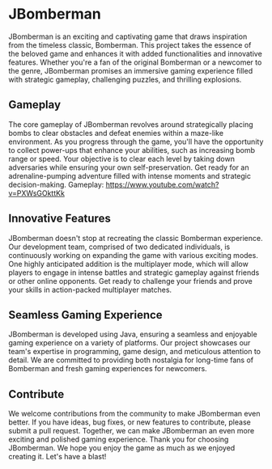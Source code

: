 # JBomberman

JBomberman is an exciting and captivating game that draws inspiration from the timeless classic, Bomberman. This project takes the essence of the beloved game and enhances it with added functionalities and innovative features. Whether you're a fan of the original Bomberman or a newcomer to the genre, JBomberman promises an immersive gaming experience filled with strategic gameplay, challenging puzzles, and thrilling explosions.

## Gameplay

The core gameplay of JBomberman revolves around strategically placing bombs to clear obstacles and defeat enemies within a maze-like environment. As you progress through the game, you'll have the opportunity to collect power-ups that enhance your abilities, such as increasing bomb range or speed. Your objective is to clear each level by taking down adversaries while ensuring your own self-preservation. Get ready for an adrenaline-pumping adventure filled with intense moments and strategic decision-making.
Gameplay: https://www.youtube.com/watch?v=PXWsGOkttKk

## Innovative Features

JBomberman doesn't stop at recreating the classic Bomberman experience. Our development team, comprised of two dedicated individuals, is continuously working on expanding the game with various exciting modes. One highly anticipated addition is the multiplayer mode, which will allow players to engage in intense battles and strategic gameplay against friends or other online opponents. Get ready to challenge your friends and prove your skills in action-packed multiplayer matches.

## Seamless Gaming Experience

JBomberman is developed using Java, ensuring a seamless and enjoyable gaming experience on a variety of platforms. Our project showcases our team's expertise in programming, game design, and meticulous attention to detail. We are committed to providing both nostalgia for long-time fans of Bomberman and fresh gaming experiences for newcomers.

## Contribute

We welcome contributions from the community to make JBomberman even better. If you have ideas, bug fixes, or new features to contribute, please submit a pull request. Together, we can make JBomberman an even more exciting and polished gaming experience.
Thank you for choosing JBomberman. We hope you enjoy the game as much as we enjoyed creating it. Let's have a blast!
